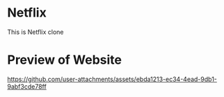 # Netflix
This is Netflix clone


# Preview of Website



https://github.com/user-attachments/assets/ebda1213-ec34-4ead-9db1-9abf3cde78ff

